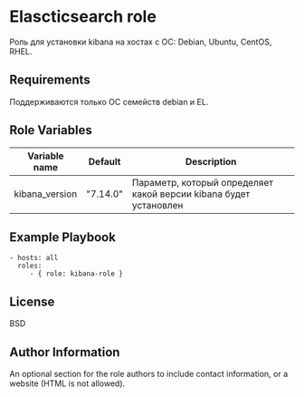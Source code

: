 Elascticsearch role
=========

Роль для установки kibana на хостах с ОС: Debian, Ubuntu, CentOS, RHEL.

Requirements
------------

Поддерживаются только ОС семейств debian и EL.

Role Variables
--------------

| Variable name  | Default | Description                                                       |
|----------------|----------|-------------------------------------------------------------------|
| kibana_version | "7.14.0" | Параметр, который определяет какой версии kibana будет установлен |

Example Playbook
----------------

    - hosts: all
      roles:
         - { role: kibana-role }

License
-------

BSD

Author Information
------------------

An optional section for the role authors to include contact information, or a website (HTML is not allowed).
